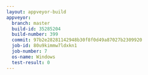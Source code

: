```yaml
---
layout: appveyor-build
appveyor:
  branch: master
  build-id: 35285204
  build-number: 399
  commit: 97b2e28281142948b30f8f0d49a87027b2309920
  job-id: 80u9kimmw7ldxkn1
  job-number: 7
  os-name: Windows
  test-result: 0
---
```

